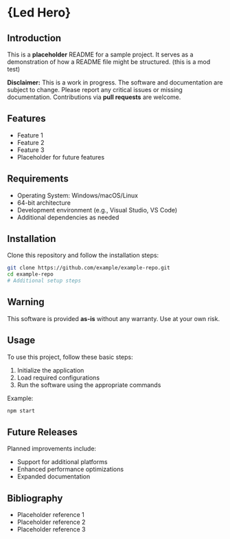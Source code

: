 # {Led Hero}

## Introduction

This is a **placeholder** README for a sample project. It serves as a demonstration of how a README file might be structured. (this is a mod test)

**Disclaimer:** This is a work in progress. The software and documentation are subject to change. Please report any critical issues or missing documentation. Contributions via **pull requests** are welcome.

## Features

- Feature 1
- Feature 2
- Feature 3
- Placeholder for future features

## Requirements

- Operating System: Windows/macOS/Linux
- 64-bit architecture
- Development environment (e.g., Visual Studio, VS Code)
- Additional dependencies as needed

## Installation

Clone this repository and follow the installation steps:

```sh
git clone https://github.com/example/example-repo.git
cd example-repo
# Additional setup steps
```

## Warning

This software is provided **as-is** without any warranty. Use at your own risk.

## Usage

To use this project, follow these basic steps:

1. Initialize the application
2. Load required configurations
3. Run the software using the appropriate commands

Example:

```sh
npm start
```

## Future Releases

Planned improvements include:

- Support for additional platforms
- Enhanced performance optimizations
- Expanded documentation

## Bibliography

- Placeholder reference 1
- Placeholder reference 2
- Placeholder reference 3
